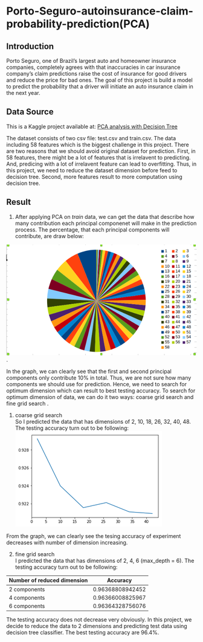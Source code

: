 # Porto-Seguro-autoinsurance-claim-probability-prediction(PCA)
## Introduction 
Porto Seguro, one of Brazil’s largest auto and homeowner insurance companies, completely agrees with that inaccuracies in car insurance company’s claim predictions raise the cost of insurance for good drivers and reduce the price for bad ones. The goal of this project is build a model to predict the probability that a driver will initiate an auto insurance claim in the next year.

## Data Source
This is a Kaggle project available at: [PCA analysis with Decision Tree](https://www.kaggle.com/priyasd/portoseguro)      

The dataset consists of two csv file: test.csv and train.csv. The data including 58 features which is the biggest challenge in this project. There are two reasons that we should avoid original dataset for prediction. 
First, in 58 features, there might be a lot of features that is irrelavent to predicting. And, predicing with a lot of irrelavent feature can lead to overfitting. Thus, in this project, we need to reduce the dataset dimension before feed to decision tree. Second, more features result to more computation using decision tree.   

## Result
1. After applying PCA on _train_ data, we can get the data that describe how many contribution each principal componenet will make in the prediction process. The percentage, that each principal components will contribute, are draw below:    

![alt text](https://github.com/phylliskaka/Porto-Seguro-autoinsurance-claim-probability-prediction/blob/master/all%20principal%20component.png) .   
  
In the graph, we can clearly see that the first and second principal components only contribute 10% in total. Thus, we are not sure how many components we should use for prediction. Hence, we need to search for optimum dimension which can result to best testing accuracy. To search for optimum dimension of data, we can do it two ways: coarse grid search and fine grid search .    
  
1. coarse grid search        
So I predicted the data that has dimensions of 2, 10, 18, 26, 32, 40, 48. The testing accuracy turn out to be following:      
![alt text](https://github.com/phylliskaka/Porto-Seguro-autoinsurance-claim-probability-prediction/blob/master/train_accuracy.png)    
    
From the graph, we can clearly see the tesing accuracy of experiment decreases with number of dimension increasing.          

2. fine grid search      
I predicted the data that has dimensions of 2, 4, 6 (max_depth = 6). The testing accuracy turn out to be following:    

| Number of reduced dimension |    Accuracy      |
|-----------------------------|:---------------: |
|        2 components         | 0.96368808942452 |
|        4 components         | 0.96366008825967 |
|        6 components         | 0.96364328756076 | 


The testing accuracy does not decrease very obviously. In this project, we decide to reduce the data to 2 dimensions and predicting test data using decision tree classifier. The best testing accuracy are 96.4%.   
